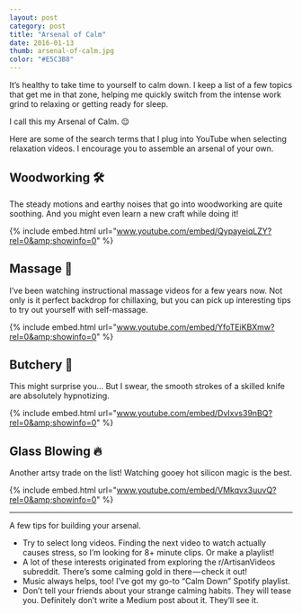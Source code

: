 ```yaml
---
layout: post
category: post
title: "Arsenal of Calm"
date: 2016-01-13
thumb: arsenal-of-calm.jpg
color: "#E5C3B8"
---
```


It’s healthy to take time to yourself to calm down. I keep a list of a few topics that get me in that zone, helping me quickly switch from the intense work grind to relaxing or getting ready for sleep.

I call this my Arsenal of Calm. 😌

Here are some of the search terms that I plug into YouTube when selecting relaxation videos. I encourage you to assemble an arsenal of your own.

## Woodworking 🛠

The steady motions and earthy noises that go into woodworking are quite soothing. And you might even learn a new craft while doing it!

{% include embed.html url="www.youtube.com/embed/QypayeiqLZY?rel=0&amp;showinfo=0" %}


## Massage 👐

I’ve been watching instructional massage videos for a few years now. Not only is it perfect backdrop for chillaxing, but you can pick up interesting tips to try out yourself with self-massage.

{% include embed.html url="www.youtube.com/embed/YfoTEiKBXmw?rel=0&amp;showinfo=0" %}

## Butchery 🍖

This might surprise you… But I swear, the smooth strokes of a skilled knife are absolutely hypnotizing.


{% include embed.html url="www.youtube.com/embed/DvIxvs39nBQ?rel=0&amp;showinfo=0" %}

## Glass Blowing 🔥

Another artsy trade on the list! Watching gooey hot silicon magic is the best.

{% include embed.html url="www.youtube.com/embed/VMkqvx3uuvQ?rel=0&amp;showinfo=0" %}

---

A few tips for building your arsenal.

- Try to select long videos. Finding the next video to watch actually causes stress, so I’m looking for 8+ minute clips. Or make a playlist!
- A lot of these interests originated from exploring the r/ArtisanVideos subreddit. There’s some calming gold in there — check it out!
- Music always helps, too! I’ve got my go-to “Calm Down” Spotify playlist.
- Don’t tell your friends about your strange calming habits. They will tease you. Definitely don’t write a Medium post about it. They’ll see it.

